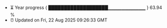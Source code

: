 - ⏳ Year progress { ███████████████████▁▁▁▁▁▁▁▁▁▁▁ } 63.94 %
- ⏰ Updated on Fri, 22 Aug 2025 09:26:33 GMT

